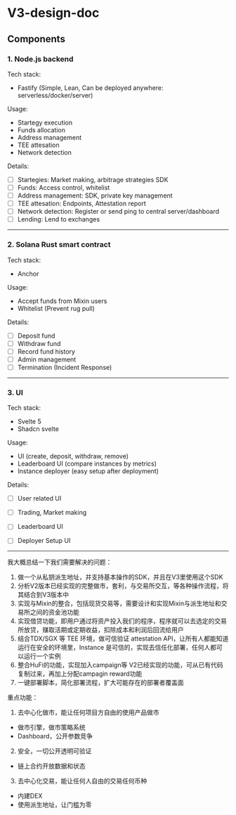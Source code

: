 # V3-design-doc

## Components

### 1. Node.js backend

Tech stack:
- Fastify (Simple, Lean, Can be deployed anywhere: serverless/docker/server)

Usage: 
- Startegy execution
- Funds allocation
- Address management
- TEE attesation
- Network detection

Details:
- [ ] Startegies: Market making, arbitrage strategies SDK
- [ ] Funds: Access control, whitelist
- [ ] Address management: SDK, private key management
- [ ] TEE attesation: Endpoints, Attestation report
- [ ] Network detection: Register or send ping to central server/dashboard
- [ ] Lending: Lend to exchanges

---

### 2. Solana Rust smart contract

Tech stack:
- Anchor

Usage:
- Accept funds from Mixin users
- Whitelist (Prevent rug pull)

Details:
- [ ] Deposit fund
- [ ] Withdraw fund
- [ ] Record fund history
- [ ] Admin management
- [ ] Termination (Incident Response)
---

### 3. UI

Tech stack:
- Svelte 5
- Shadcn svelte

Usage:
- UI (create, deposit, withdraw, remove)
- Leaderboard UI (compare instances by metrics)
- Instance deployer (easy setup after deployment)

Details:
- [ ] User related UI
- [ ] Trading, Market making
- [ ] Leaderboard UI
- [ ] Deployer Setup UI


---

我大概总结一下我们需要解决的问题：
1. 做一个从私钥派生地址，并支持基本操作的SDK，并且在V3里使用这个SDK
2. 分析V2版本已经实现的完整做市，套利，与交易所交互，等各种操作流程，将其结合到V3版本中
3. 实现与Mixin的整合，包括现货交易等，需要设计和实现Mixin与派生地址和交易所之间的资金池功能
4. 实现借贷功能，即用户通过将资产投入我们的程序，程序就可以去选定的交易所放贷，赚取活期或定期收益，扣除成本和利润后回流给用户
5. 结合TDX/SGX 等 TEE 环境，做可信验证 attestation API，让所有人都能知道运行在安全的环境里，Instance 是可信的，实现去信任化部署，任何人都可以运行一个实例
6. 整合HuFi的功能，实现加入campaign等 V2已经实现的功能，可从已有代码复制过来，再加上分配campagin reward功能
7. 一键部署脚本，简化部署流程，扩大可能存在的部署者覆盖面

重点功能：
1. 去中心化做市，能让任何项目方自由的使用产品做市
  - 做市引擎，做市策略系统
  - Dashboard，公开参数竞争

2. 安全，一切公开透明可验证
  - 链上合约开放数据和状态

3. 去中心化交易，能让任何人自由的交易任何币种
  - 内建DEX
  - 使用派生地址，让门槛为零

